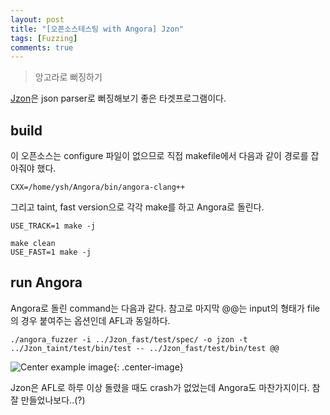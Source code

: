 ```yaml
---
layout: post
title: "[오픈소스테스팅 with Angora] Jzon"
tags: [Fuzzing]
comments: true
---
```


> 앙고라로 뻐징하기  

[Jzon](https://github.com/Zguy/Jzon.git)은 json parser로 뻐징해보기 좋은 타겟프로그램이다.  

## build  
이 오픈소스는 configure 파일이 없으므로 직접 makefile에서 다음과 같이 경로를 잡아줘야 했다.  
~~~
CXX=/home/ysh/Angora/bin/angora-clang++
~~~

그리고 taint, fast version으로 각각 make를 하고 Angora로 돌린다.  
~~~
USE_TRACK=1 make -j
~~~
~~~
make clean
USE_FAST=1 make -j
~~~

## run Angora  
Angora로 돌린 command는 다음과 같다. 참고로 마지막 @@는 input의 형태가 file의 경우 붙여주는 옵션인데 AFL과 동일하다.  
~~~
./angora_fuzzer -i ../Jzon_fast/test/spec/ -o jzon -t ../Jzon_taint/test/bin/test -- ../Jzon_fast/test/bin/test @@
~~~

![Center example image](https://user-images.githubusercontent.com/35067611/72702984-bcb06a00-3b97-11ea-9f87-29bde93a0eb5.png "Center"){: .center-image}  

Jzon은 AFL로 하루 이상 돌렸을 때도 crash가 없었는데 Angora도 마찬가지이다. 참 잘 만들었나보다..(?)